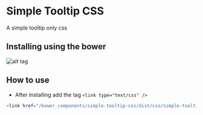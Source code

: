 Simple Tooltip CSS
==================

A simple tooltip only css

## Installing using the bower

![alt tag](http://i.giphy.com/yoJC2Kknd3VdryDBpm.gif)

## How to use

 - After installing add the tag `<link type="text/css" />`

```bash
<link href="/bower_components/simple-tooltip-css/dist/css/simple-tooltip.min.css" media="all" rel="stylesheet" type="text/css" />
```
